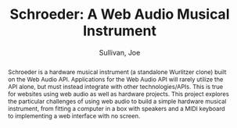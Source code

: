 --- 
title: "Schroeder: A Web Audio Musical Instrument" 
abstract: "Schroeder is a hardware musical instrument (a standalone Wurlitzer clone) built on the Web Audio API. Applications for the Web Audio API will rarely utilize the API alone, but must instead integrate with other technologies/APIs. This is true for websites using web audio as well as hardware projects. This project explores the particular challenges of using web audio to build a simple hardware musical instrument, from fitting a computer in a box with speakers and a MIDI keyboard to implementing a web interface with no screen." 
address: "Atlanta, Georgia" 
author: "Sullivan, Joe"
webAuthor: "Joe Sullivan" 
booktitle: "Proceedings of the International Web Audio Conference" 
editor: "Freeman, Jason and Lerch, Alexander and Paradis, Matthew" 
month: "Proceedings of the International Web Audio Conference"
pages: "" 
publisher: "Georgia Tech" 
series: "WAC '16"
track: "Demo"  
year: "2016" 
id: "2016_EA_70" 
tags: year2016
media: undefined 
pdflink: undefined
ISSN: 2663-5844
---